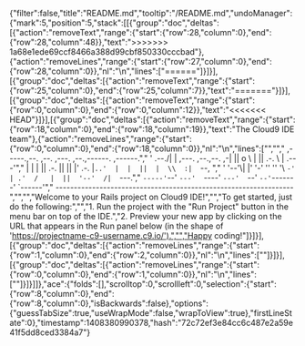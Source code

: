 {"filter":false,"title":"README.md","tooltip":"/README.md","undoManager":{"mark":5,"position":5,"stack":[[{"group":"doc","deltas":[{"action":"removeText","range":{"start":{"row":28,"column":0},"end":{"row":28,"column":48}},"text":">>>>>>> 1a68e1ede69ccf8466a388d99cbf850330cccbad"},{"action":"removeLines","range":{"start":{"row":27,"column":0},"end":{"row":28,"column":0}},"nl":"\n","lines":["======"]}]}],[{"group":"doc","deltas":[{"action":"removeText","range":{"start":{"row":25,"column":0},"end":{"row":25,"column":7}},"text":"======="}]}],[{"group":"doc","deltas":[{"action":"removeText","range":{"start":{"row":0,"column":0},"end":{"row":0,"column":12}},"text":"<<<<<<< HEAD"}]}],[{"group":"doc","deltas":[{"action":"removeText","range":{"start":{"row":18,"column":0},"end":{"row":18,"column":19}},"text":"The Cloud9 IDE team"},{"action":"removeLines","range":{"start":{"row":0,"column":0},"end":{"row":18,"column":0}},"nl":"\n","lines":["","","     ,-----.,--.                  ,--. ,---.   ,--.,------.  ,------.","    '  .--./|  | ,---. ,--.,--. ,-|  || o   \\  |  ||  .-.  \\ |  .---'","    |  |    |  || .-. ||  ||  |' .-. |`..'  |  |  ||  |  \\  :|  `--, ","    '  '--'\\|  |' '-' ''  ''  '\\ `-' | .'  /   |  ||  '--'  /|  `---.","     `-----'`--' `---'  `----'  `---'  `--'    `--'`-------' `------'","    ----------------------------------------------------------------- ","","","Welcome to your Rails project on Cloud9 IDE!","","To get started, just do the following:","","1. Run the project with the \"Run Project\" button in the menu bar on top of the IDE.","2. Preview your new app by clicking on the URL that appears in the Run panel below (in the shape of 'https://projectname-c9-username.c9.io/').","","Happy coding!"]}]}],[{"group":"doc","deltas":[{"action":"removeLines","range":{"start":{"row":1,"column":0},"end":{"row":2,"column":0}},"nl":"\n","lines":[""]}]}],[{"group":"doc","deltas":[{"action":"removeLines","range":{"start":{"row":0,"column":0},"end":{"row":1,"column":0}},"nl":"\n","lines":[""]}]}]]},"ace":{"folds":[],"scrolltop":0,"scrollleft":0,"selection":{"start":{"row":8,"column":0},"end":{"row":8,"column":0},"isBackwards":false},"options":{"guessTabSize":true,"useWrapMode":false,"wrapToView":true},"firstLineState":0},"timestamp":1408380990378,"hash":"72c72ef3e84cc6c487e2a59e41f5dd8ced3384a7"}